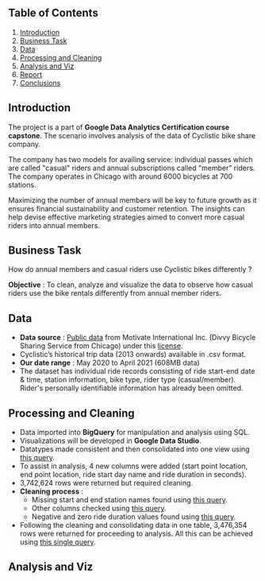 
## Table of Contents

1. [Introduction](README.md#introduction)
2. [Business Task](README.md#business-task)
3. [Data](README.md#data)
4. [Processing and Cleaning](README.md#processing-and-cleaning)
5. [Analysis and Viz](README.md#analysis-and-viz)
6. [Report](README.md#report)
7. [Conclusions](README.md#conclusions)



## Introduction

The project is a part of **Google Data Analytics Certification course capstone**. The scenario involves analysis of the data of Cyclistic bike share company.

The company has two models for availing service: individual passes which are called "casual" riders and annual subscriptions called "member" riders.
The company operates in Chicago with around 6000 bicycles at 700 stations.

Maximizing the number of annual members will be key to future growth as it ensures financial sustainability and customer retention. The insights can help devise effective marketing strategies aimed to convert more casual riders into annual members.

## Business Task

How do annual members and casual riders use Cyclistic bikes differently ?

**Objective** : To clean, analyze and visualize the data to observe how casual riders use the bike rentals differently from annual member riders. 

## Data

* **Data source** : [Public data](https://divvy-tripdata.s3.amazonaws.com/index.html) from Motivate International Inc. (Divvy Bicycle Sharing Service from Chicago) under this [license](https://www.divvybikes.com/data-license-agreement).
* Cyclistic’s historical trip data (2013 onwards) available in .csv format. 
* **Our date range** : May 2020 to April 2021 (608MB data)
* The dataset has individual ride records consisting of ride start-end date & time, station information, bike type, rider type (casual/member). Rider's personally identifiable information has already been omitted.

## Processing and Cleaning

* Data imported into **BigQuery** for manipulation and analysis using SQL.
* Visualizations will be developed in **Google Data Studio**.
* Datatypes made consistent and then consolidated into one view using [this query](https://github.com/shivamgarg444/Cyclistic-Case-Study/blob/main/uncleaned_compile.sql).
* To assist in analysis, 4 new columns were added (start point location, end point location, ride start day name and ride duration in seconds).
* 3,742,624 rows were returned but required cleaning.
* **Cleaning process** :
  * Missing start and end station names found using [this query](station_check.sql).
  * Other columns checked using [this query]().
  * Negative and zero ride duration values found using [this query]().
* Following the cleaning and consolidating data in one table, 3,476,354 rows were returned for proceeding to analysis. All this can be achieved using [this single query]().

## Analysis and Viz

